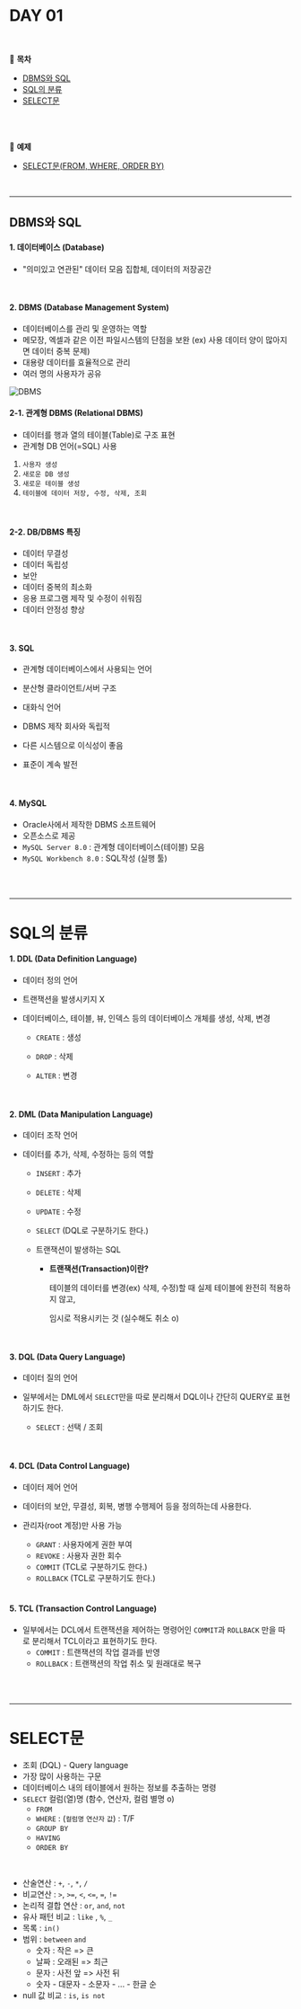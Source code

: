 # DAY 01

<br>

:milky_way:  **목차** <br>

- [DBMS와 SQL](#dbms와-sql)
- [SQL의 분류](#sql의-분류)
- [SELECT문](#select문)
<br>
<br>

:milky_way:  **예제** <br>
- [SELECT문(FROM, WHERE, ORDER BY)](./select.sql)

<br>

---

## DBMS와 SQL

#### 1. 데이터베이스 (Database)

- "의미있고 연관된" 데이터 모음 집합체, 데이터의 저장공간

<br>

#### 2. DBMS (Database Management System)

- 데이터베이스를 관리 및 운영하는 역할
- 메모장, 엑셀과 같은 이전 파일시스템의 단점을 보완 (ex) 사용 데이터 양이 많아지면 데이터 중복 문제)
- 대용량 데이터를 효율적으로 관리
- 여러 명의 사용자가 공유

![DBMS](./DBMS.png)

#### 2-1. 관계형 DBMS (Relational DBMS)

- 데이터를 행과 열의 테이블(Table)로 구조 표현
- 관계형 DB 언어(=SQL) 사용

1. `사용자 생성`
2. `새로운 DB 생성`
3. `새로운 테이블 생성`
4. `테이블에 데이터 저장, 수정, 삭제, 조회`

<br>

#### 2-2. DB/DBMS 특징

- 데이터 무결성
- 데이터 독립성
- 보안
- 데이터 중복의 최소화
- 응용 프로그램 제작 및 수정이 쉬워짐
- 데이터 안정성 향상

<br>

#### 3. SQL

- 관계형 데이터베이스에서 사용되는 언어

- 분산형 클라이언트/서버 구조

- 대화식 언어

- DBMS 제작 회사와 독립적

- 다른 시스템으로 이식성이 좋음

- 표준이 계속 발전

  <br>

#### 4. MySQL

- Oracle사에서 제작한 DBMS 소프트웨어
- 오픈소스로 제공
- `MySQL Server 8.0` : 관계형 데이터베이스(테이블) 모음
- `MySQL Workbench 8.0` : SQL작성 (실행 툴)

<br>
<br>


---

# SQL의 분류

#### 1. DDL (Data Definition Language)

- 데이터 정의 언어

- 트랜잭션을 발생시키지 X

- 데이터베이스, 테이블, 뷰, 인덱스 등의 데이터베이스 개체를 생성, 삭제, 변경

  - `CREATE` : 생성

  - `DROP` : 삭제

  - `ALTER` : 변경

    <br>

#### 2. DML (Data Manipulation Language)

- 데이터 조작 언어

- 데이터를 추가, 삭제, 수정하는 등의 역할

  - `INSERT` : 추가

  - `DELETE` : 삭제

  - `UPDATE` : 수정

  - `SELECT` (DQL로 구분하기도 한다.)

  - 트랜잭션이 발생하는 SQL

    - **트랜잭션(Transaction)이란?**

      테이블의 데이터를 변경(ex) 삭제, 수정)할 때 실제 테이블에 완전히 적용하지 않고,

      임시로 적용시키는 것 (실수해도 취소 o)

      <br>

#### 3. DQL (Data Query Language)

- 데이터 질의 언어

- 일부에서는 DML에서 `SELECT`만을 따로 분리해서 DQL이나 간단히 QUERY로 표현하기도 한다.

  - `SELECT` : 선택 / 조회

    <br>

#### 4. DCL (Data Control Language)

- 데이터 제어 언어

- 데이터의 보안, 무결성, 회복, 병행 수행제어 등을 정의하는데 사용한다.

- 관리자(root 계정)만 사용 가능

  - `GRANT` : 사용자에게 권한 부여
  - `REVOKE` : 사용자 권한 회수
  - `COMMIT` (TCL로 구분하기도 한다.)
  - `ROLLBACK` (TCL로 구분하기도 한다.)

  <br>

#### 5. TCL (Transaction Control Language)

- 일부에서는 DCL에서 트랜잭션을 제어하는 명령어인 `COMMIT`과 `ROLLBACK` 만을 따로 분리해서 TCL이라고 표현하기도 한다.
  - `COMMIT` : 트랜잭션의 작업 결과를 반영
  - `ROLLBACK` : 트랜잭션의 작업 취소 및 원래대로 복구


<br>
<br>

---

# SELECT문

- 조회 (DQL) - Query language
- 가장 많이 사용하는 구문
- 데이터베이스 내의 테이블에서 원하는 정보를 추출하는 명령
- `SELECT` 컬럼(열)명 (함수, 연산자, 컬럼 별명 o)
  - `FROM` 
  - `WHERE` : (`컬럼명` `연산자` `값`) : T/F
  - `GROUP BY`
  - `HAVING`
  - `ORDER BY` 

<br>

- 산술연산 : `+`, `-`, `*`, `/`
- 비교연산 : `>`, `>=`, `<`, `<=`, `=`, `!=`
- 논리적 결합 연산 : `or`, `and`, `not`
- 유사 패턴 비교 : `like` , `%`, `_`
- 목록 : `in()`
- 범위 : `between` `and` 
  - 숫자 : 작은 => 큰
  - 날짜 : 오래된 => 최근
  - 문자 : 사전 앞 => 사전 뒤
  - 숫자 - 대문자 - 소문자 - ... - 한글 순
- null 값 비교 : `is`, `is not`